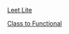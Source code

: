 [Leet Lite](https://levelup.gitconnected.com/dont-just-leetcode-follow-the-coding-patterns-instead-4beb6a197fdb)


[Class to Functional](https://www.digitalocean.com/community/tutorials/five-ways-to-convert-react-class-components-to-functional-components-with-react-hooks)
